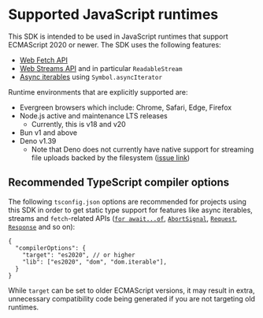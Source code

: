# Supported JavaScript runtimes

This SDK is intended to be used in JavaScript runtimes that support ECMAScript 2020 or newer. The SDK uses the following features:

* [Web Fetch API][web-fetch]
* [Web Streams API][web-streams] and in particular `ReadableStream`
* [Async iterables][async-iter] using `Symbol.asyncIterator`

[web-fetch]: https://developer.mozilla.org/en-US/docs/Web/API/Fetch_API
[web-streams]: https://developer.mozilla.org/en-US/docs/Web/API/Streams_API
[async-iter]: https://developer.mozilla.org/en-US/docs/Web/JavaScript/Reference/Iteration_protocols#the_async_iterator_and_async_iterable_protocols

Runtime environments that are explicitly supported are:

- Evergreen browsers which include: Chrome, Safari, Edge, Firefox
- Node.js active and maintenance LTS releases
  - Currently, this is v18 and v20
- Bun v1 and above
- Deno v1.39
  - Note that Deno does not currently have native support for streaming file uploads backed by the filesystem ([issue link][deno-file-streaming])

[deno-file-streaming]: https://github.com/denoland/deno/issues/11018

## Recommended TypeScript compiler options

The following `tsconfig.json` options are recommended for projects using this
SDK in order to get static type support for features like async iterables,
streams and `fetch`-related APIs ([`for await...of`][for-await-of], 
[`AbortSignal`][abort-signal], [`Request`][request], [`Response`][response] and
so on):

[for-await-of]: https://developer.mozilla.org/en-US/docs/Web/JavaScript/Reference/Statements/for-await...of
[abort-signal]: https://developer.mozilla.org/en-US/docs/Web/API/AbortSignal
[request]: https://developer.mozilla.org/en-US/docs/Web/API/Request
[response]: https://developer.mozilla.org/en-US/docs/Web/API/Response

```jsonc
{
  "compilerOptions": {
    "target": "es2020", // or higher
    "lib": ["es2020", "dom", "dom.iterable"],
  }
}
```

While `target` can be set to older ECMAScript versions, it may result in extra,
unnecessary compatibility code being generated if you are not targeting old
runtimes.

